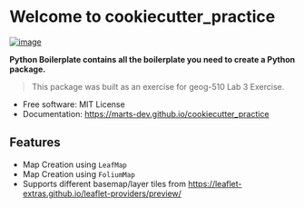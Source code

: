 # Welcome to cookiecutter_practice


[![image](https://img.shields.io/pypi/v/cookiecutter_practice.svg)](https://pypi.python.org/pypi/cookiecutter_practice)


**Python Boilerplate contains all the boilerplate you need to create a Python package.**

>This package was built as an exercise for geog-510 Lab 3 Exercise.

-   Free software: MIT License
-   Documentation: <https://marts-dev.github.io/cookiecutter_practice>


## Features

-   Map Creation using `LeafMap`
-   Map Creation using `FoliumMap`
-   Supports different basemap/layer tiles from https://leaflet-extras.github.io/leaflet-providers/preview/
